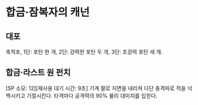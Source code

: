 # 합금·잠복자의 캐넌

## 대포

축적포, 1단: 포탄 한 개, 2단: 강력한 포탄 두 개, 3단: 초강력 포탄 세 개.

## 합금·라스트 원 펀치

[SP 소모: 12][재사용 대기 시간: 9초] 기계 팔로 지면을 내리쳐 다단 충격파로 적을 넉백시키고 기절시킨다. 타격마다 공격력의 90% 물리 대미지를 입힌다.
